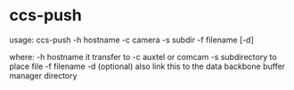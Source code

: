 # ccs-push

usage: ccs-push -h hostname -c camera -s subdir -f filename [-d]

where:
-h hostname it transfer to
-c auxtel or comcam
-s subdirectory to place file
-f filename
-d (optional) also link this to the data backbone buffer manager directory

